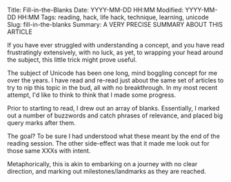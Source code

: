 Title: Fill-in-the-Blanks
Date: YYYY-MM-DD HH:MM
Modified: YYYY-MM-DD HH:MM
Tags: reading, hack, life hack, technique, learning, unicode
Slug: fill-in-the-blanks
Summary: A VERY PRECISE SUMMARY ABOUT THIS ARTICLE




If you have ever struggled with understanding a concept, and you have read 
frustratingly extensively, with no luck, as yet, to wrapping your head around the 
subject, this little trick might prove useful.

The subject of Unicode has been one long, mind boggling concept for me over the 
years. I have read and re-read just about the same set of articles to try to nip 
this topic in the bud, all with no breakthrough. In my most recent attempt, I'd 
like to think to think that I made some progress.

Prior to starting to read, I drew out an array of blanks. Essentially, I marked 
out a number of buzzwords and catch phrases of relevance, and placed big query 
marks after them.

The goal? To be sure I had understood what these meant by the end of the 
reading session. The other side-effect was that it made me look out for those 
same XXXs with intent.

Metaphorically, this is akin to embarking on a journey with no clear direction, 
and marking out milestones/landmarks as they are reached.
